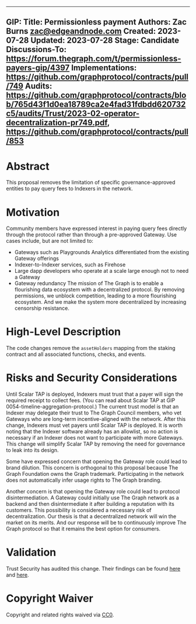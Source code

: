 
---
GIP: <The number of this GIP. To be assigned by editors.>
Title: Permissionless payment
Authors: Zac Burns <zac@edgeandnode.com>
Created: 2023-07-28
Updated: 2023-07-28
Stage: Candidate
Discussions-To: https://forum.thegraph.com/t/permissionless-payers-gip/4397
Implementations: https://github.com/graphprotocol/contracts/pull/749
Audits: https://github.com/graphprotocol/contracts/blob/765d43f1d0ea18789ca2e4fad31fdbdd620732c5/audits/Trust/2023-02-operator-decentralization-pr749.pdf, https://github.com/graphprotocol/contracts/pull/853
---

# Abstract

This proposal removes the limitation of specific governance-approved entities to pay query fees to Indexers in the network.

# Motivation

Community members have expressed interest in paying query fees directly through the protocol rather than through a pre-approved Gateway. Use cases include, but are not limited to:
* Gateways such as Playgrounds Analytics differentiated from the existing Gateway offerings
* Indexer-to-Indexer services, such as Firehose
* Large dapp developers who operate at a scale large enough not to need a Gateway
* Gateway redundancy
The mission of The Graph is to enable a flourishing data ecosystem with a decentralized protocol. By removing permissions, we unblock competition, leading to a more flourishing ecosystem. And we make the system more decentralized by increasing censorship resistance.


# High-Level Description

The code changes remove the `assetHolders` mapping from the staking contract and all associated functions, checks, and events.

# Risks and Security Considerations

Until Scalar TAP is deployed, Indexers must trust that a payer will sign the required receipt to collect fees. (You can read about Scalar TAP at GIP 0054-timeline-aggregation-protocol.) The current trust model is that an Indexer may delegate their trust to The Graph Council members, who vet Gateways who are long-term incentive-aligned with the network. After this change, Indexers must vet payers until Scalar TAP is deployed. It is worth noting that the Indexer software already has an allowlist, so no action is necessary if an Indexer does not want to participate with more Gateways. This change will simplify Scalar TAP by removing the need for governance to leak into its design.

Some have expressed concern that opening the Gateway role could lead to brand dilution. This concern is orthogonal to this proposal because The Graph Foundation owns the Graph trademark. Participating in the network does not automatically infer usage rights to The Graph branding.

Another concern is that opening the Gateway role could lead to protocol disintermediation. A Gateway could initially use The Graph network as a backend and then disintermediate it after building a reputation with its customers. This possibility is considered a necessary risk of decentralization. Our thesis is that a decentralized network will win the market on its merits. And our response will be to continuously improve The Graph protocol so that it remains the best option for consumers.

# Validation

Trust Security has audited this change. Their findings can be found [here](https://github.com/graphprotocol/contracts/blob/765d43f1d0ea18789ca2e4fad31fdbdd620732c5/audits/Trust/2023-02-operator-decentralization-pr749.pdf) and [here](https://github.com/graphprotocol/contracts/pull/853).

# Copyright Waiver

Copyright and related rights waived via [CC0](https://creativecommons.org/publicdomain/zero/1.0/).


